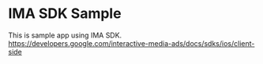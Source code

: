 # IMA SDK Sample
This is sample app using IMA SDK.
https://developers.google.com/interactive-media-ads/docs/sdks/ios/client-side
